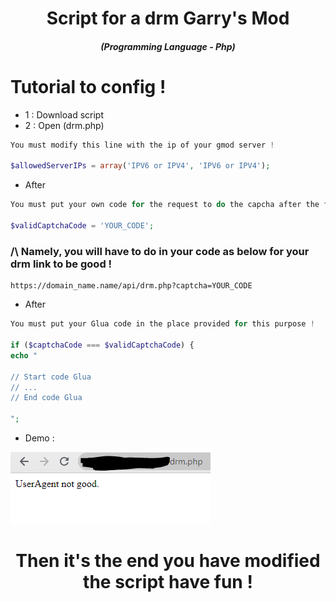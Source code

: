 <h1 align="center">Script for a drm Garry's Mod</h1>
<em><h5 align="center">(Programming Language - Php)</h5></em>

# Tutorial to config !

- 1 : Download script
- 2 : Open (drm.php)

```php
You must modify this line with the ip of your gmod server !

$allowedServerIPs = array('IPV6 or IPV4', 'IPV6 or IPV4');
```

- After

```php
You must put your own code for the request to do the capcha after the first steps !

$validCaptchaCode = 'YOUR_CODE';
```

<h3>/\ Namely, you will have to do in your code as below for your drm link to be good !</h5>

```
https://domain_name.name/api/drm.php?captcha=YOUR_CODE
```

- After

```php
You must put your Glua code in the place provided for this purpose !

if ($captchaCode === $validCaptchaCode) {
echo "

// Start code Glua
// ...
// End code Glua

";
```

- Demo : 

![alt text](https://github.com/Kurama250/Gmod_drm/blob/main/drm.png?raw=true)

<h1 align="center">Then it's the end you have modified the script have fun !</h1>
